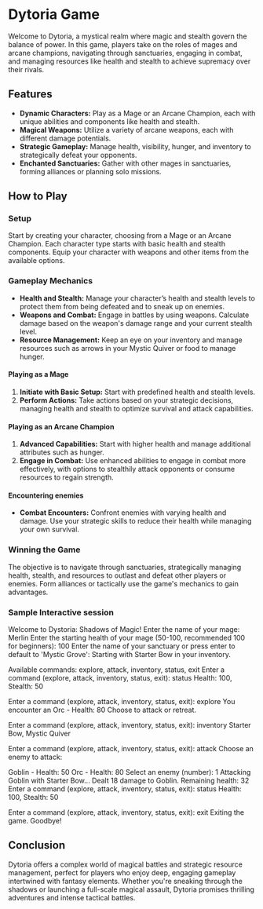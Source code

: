# Dytoria Game

Welcome to Dytoria, a mystical realm where magic and stealth govern the balance of power. In this game, players take on the roles of mages and arcane champions, navigating through sanctuaries, engaging in combat, and managing resources like health and stealth to achieve supremacy over their rivals.

## Features
- **Dynamic Characters:** Play as a Mage or an Arcane Champion, each with unique abilities and components like health and stealth.
- **Magical Weapons:** Utilize a variety of arcane weapons, each with different damage potentials.
- **Strategic Gameplay:** Manage health, visibility, hunger, and inventory to strategically defeat your opponents.
- **Enchanted Sanctuaries:** Gather with other mages in sanctuaries, forming alliances or planning solo missions.

## How to Play

### Setup
Start by creating your character, choosing from a Mage or an Arcane Champion. Each character type starts with basic health and stealth components. Equip your character with weapons and other items from the available options.

### Gameplay Mechanics
- **Health and Stealth:** Manage your character’s health and stealth levels to protect them from being defeated and to sneak up on enemies.
- **Weapons and Combat:** Engage in battles by using weapons. Calculate damage based on the weapon's damage range and your current stealth level.
- **Resource Management:** Keep an eye on your inventory and manage resources such as arrows in your Mystic Quiver or food to manage hunger.

#### Playing as a Mage
1. **Initiate with Basic Setup:** Start with predefined health and stealth levels.
2. **Perform Actions:** Take actions based on your strategic decisions, managing health and stealth to optimize survival and attack capabilities.

#### Playing as an Arcane Champion
1. **Advanced Capabilities:** Start with higher health and manage additional attributes such as hunger.
2. **Engage in Combat:** Use enhanced abilities to engage in combat more effectively, with options to stealthily attack opponents or consume resources to regain strength.

#### Encountering enemies
- **Combat Encounters:** Confront enemies with varying health and damage. Use your strategic skills to reduce their health while managing your own survival.

### Winning the Game
The objective is to navigate through sanctuaries, strategically managing health, stealth, and resources to outlast and defeat other players or enemies. Form alliances or tactically use the game's mechanics to gain advantages.

### Sample Interactive session
Welcome to Dystoria: Shadows of Magic!
Enter the name of your mage: Merlin
Enter the starting health of your mage (50-100, recommended 100 for beginners): 100
Enter the name of your sanctuary or press enter to default to 'Mystic Grove':
Starting with Starter Bow in your inventory.

Available commands: explore, attack, inventory, status, exit
Enter a command (explore, attack, inventory, status, exit): status
Health: 100, Stealth: 50

Enter a command (explore, attack, inventory, status, exit): explore
You encounter an Orc - Health: 80
Choose to attack or retreat.

Enter a command (explore, attack, inventory, status, exit): inventory
Starter Bow, Mystic Quiver

Enter a command (explore, attack, inventory, status, exit): attack
Choose an enemy to attack:

Goblin - Health: 50
Orc - Health: 80
Select an enemy (number): 1
Attacking Goblin with Starter Bow...
Dealt 18 damage to Goblin. Remaining health: 32
Enter a command (explore, attack, inventory, status, exit): status
Health: 100, Stealth: 50

Enter a command (explore, attack, inventory, status, exit): exit
Exiting the game. Goodbye!

## Conclusion
Dytoria offers a complex world of magical battles and strategic resource management, perfect for players who enjoy deep, engaging gameplay intertwined with fantasy elements. Whether you're sneaking through the shadows or launching a full-scale magical assault, Dytoria promises thrilling adventures and intense tactical battles.
